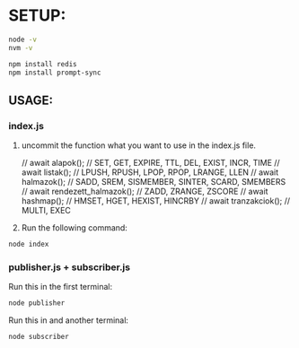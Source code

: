 # SETUP:
    
```bash
node -v
nvm -v
```


```bash
npm install redis
npm install prompt-sync
```

## USAGE:  



### index.js 

1. uncommit the function what you want to use in the index.js file.

    // await alapok();              // SET, GET, EXPIRE, TTL, DEL, EXIST, INCR, TIME
    // await listak();              // LPUSH, RPUSH, LPOP, RPOP, LRANGE, LLEN
    // await halmazok();            // SADD, SREM, SISMEMBER, SINTER, SCARD, SMEMBERS
    // await rendezett_halmazok();  // ZADD, ZRANGE, ZSCORE
    // await hashmap();             // HMSET, HGET, HEXIST, HINCRBY
    // await tranzakciok();         // MULTI, EXEC

2. Run the following command:

```bash
node index
```


### publisher.js + subscriber.js

Run this in the first terminal:

```bash
node publisher
```

Run this in and another terminal:
    
```bash
node subscriber
```